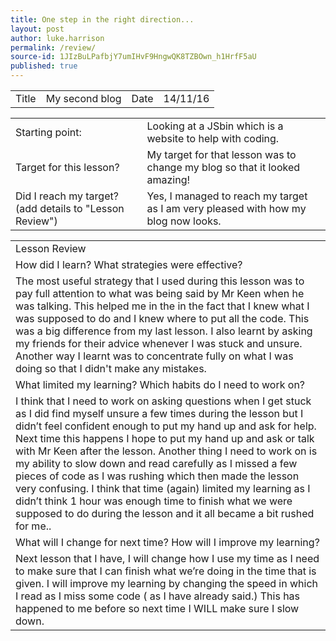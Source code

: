 ```yaml
---
title: One step in the right direction...
layout: post
author: luke.harrison
permalink: /review/
source-id: 1JIzBuLPafbjY7umIHvF9HngwQK8TZBOwn_h1HrfF5aU
published: true
---
```

<table>
  <tr>
    <td>Title</td>
    <td>My second blog
</td>
    <td>Date</td>
    <td>14/11/16</td>
  </tr>
</table>


<table>
  <tr>
    <td>Starting point:</td>
    <td>Looking at a JSbin which is a website to help with coding.</td>
  </tr>
  <tr>
    <td>Target for this lesson?</td>
    <td>My target for that lesson was to change my blog so that it looked amazing!</td>
  </tr>
  <tr>
    <td>Did I reach my target? 
(add details to "Lesson Review")</td>
    <td>Yes, I managed to reach my target as I am very pleased with how my blog now looks.</td>
  </tr>
</table>


<table>
  <tr>
    <td>Lesson Review</td>
  </tr>
  <tr>
    <td>How did I learn? What strategies were effective? </td>
  </tr>
  <tr>
    <td>The most useful strategy that I used during this lesson was to pay full attention to what was being said by Mr Keen when he was talking. This helped me in the in the fact that I knew what I was supposed to do and I knew where to put all the code. This was a big difference from my last lesson.
I also learnt by asking my friends for their advice whenever I was stuck and unsure. Another way I learnt was to concentrate fully on what I was doing so that I didn't make any mistakes.
</td>
  </tr>
  <tr>
    <td>What limited my learning? Which habits do I need to work on? </td>
  </tr>
  <tr>
    <td>I think that I need to work on asking questions when I get stuck as I did find myself unsure a few times during the lesson but I didn’t feel confident enough to put my hand up and ask for help.  Next time this happens I hope to put my hand up and ask or talk with Mr Keen after the lesson. Another thing I need to work on is my ability to slow down and read carefully as I missed a few pieces of code as I was rushing which then made the lesson very confusing. 
I think that time (again) limited my learning as I didn’t think 1 hour was enough time to finish what we were supposed to do during the lesson and it all became a bit rushed for me..</td>
  </tr>
  <tr>
    <td>What will I change for next time? How will I improve my learning?</td>
  </tr>
  <tr>
    <td>Next lesson that I have, I will change how I use my time as I need to make sure that I can finish what we’re doing in the time that is given.
I will improve my learning by changing the speed in which I read as I miss some code ( as I have already said.) This has happened to me before so next time I WILL make sure I slow down.
 
 </td>
  </tr>
</table>


